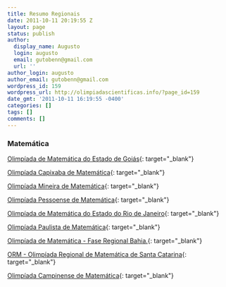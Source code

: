 ```yaml
---
title: Resumo Regionais
date: 2011-10-11 20:19:55 Z
layout: page
status: publish
author:
  display_name: Augusto
  login: augusto
  email: gutobenn@gmail.com
  url: ''
author_login: augusto
author_email: gutobenn@gmail.com
wordpress_id: 159
wordpress_url: http://olimpiadascientificas.info/?page_id=159
date_gmt: '2011-10-11 16:19:55 -0400'
categories: []
tags: []
comments: []
---
```


### Matemática

  
[Olimpíada de Matemática do Estado de Goiás][1]{: target="_blank"}

 [ Olimpíada Capixaba de Matemática][2]{: target="_blank"}

[ Olimpíada Mineira de Matemática][3]{: target="_blank"}

[Olimpíada Pessoense de Matemática][4]{: target="_blank"}

[Olimpíada de Matemática do Estado do Rio de Janeiro][5]{: target="_blank"}

[Olimpíada Paulista de Matemática][6]{: target="_blank"}

[Olimpíada de Matemática - Fase Regional Bahia.][7]{: target="_blank"}

[ORM - Olimpíada Regional de Matemática de Santa Catarina][8]{: target="_blank"}

[Olimpíada Campinense de Matemática][9]{: target="_blank"}



[1]: http://www.moodle.mat.ufg.br/omeg/
[2]: http://www.cce.ufes.br/%7Eolimpmat
[3]: http://www.mat.ufmg.br/olimp
[4]: http://abel.mat.ufpb.br/%7Eolimpiadas/index.html
[5]: http://www.omerj.com.br/
[6]: http://www.opm.mat.br/
[7]: http://www.obm.org.br/ba/bahia.htm
[8]: http://www.orm.mtm.ufsc.br/
[9]: http://www.dme.ufcg.edu.br/olimpiada/
